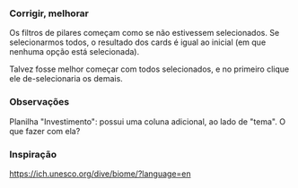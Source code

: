 ### Corrigir, melhorar

Os filtros de pilares começam como se não estivessem selecionados. Se selecionarmos todos, o resultado dos cards é igual ao inicial (em que nenhuma opção está selecionada).

Talvez fosse melhor começar com todos selecionados, e no primeiro clique ele de-selecionaria os demais.

### Observações

Planilha "Investimento": possui uma coluna adicional, ao lado de "tema". O que fazer com ela?

### Inspiração

https://ich.unesco.org/dive/biome/?language=en